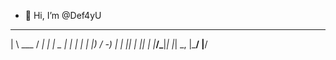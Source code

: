 - 👋 Hi, I’m @Def4yU
 ___       __ _ _       _   _
|   \ ___ / _| | | _  _| | | |
| |) / -_)  _|_  _| || | |_| |
|___/\___|_|   |_| \_, |\___/
                   |__/
<!---
Def4yU/Def4yU is a ✨ special ✨ repository because its `README.md` (this file) appears on your GitHub profile.
You can click the Preview link to take a look at your changes.
--->
